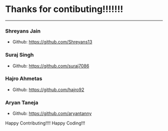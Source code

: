 # Thanks for contibuting!!!!!!!


***

### Shreyans Jain
- Github: https://github.com/Shreyans13

### Suraj Singh
- Github: https://github.com/suraj7086

### Hajro Ahmetas
- Github: https://github.com/hajro92



### Aryan Taneja
- Github: https://github.com/aryantanny





Happy Contributing!!!!
Happy Coding!!!
